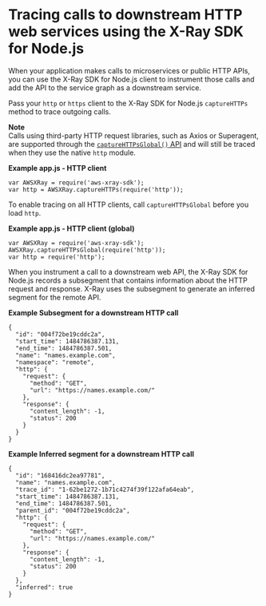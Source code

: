 # Tracing calls to downstream HTTP web services using the X\-Ray SDK for Node\.js<a name="xray-sdk-nodejs-httpclients"></a>

When your application makes calls to microservices or public HTTP APIs, you can use the X\-Ray SDK for Node\.js client to instrument those calls and add the API to the service graph as a downstream service\.

Pass your `http` or `https` client to the X\-Ray SDK for Node\.js `captureHTTPs` method to trace outgoing calls\.

**Note**  
Calls using third\-party HTTP request libraries, such as Axios or Superagent, are supported through the [`captureHTTPsGlobal()` API](https://docs.aws.amazon.com/xray-sdk-for-nodejs/latest/reference/module-http_p.html) and will still be traced when they use the native `http` module\.

**Example app\.js \- HTTP client**  

```
var AWSXRay = require('aws-xray-sdk');
var http = AWSXRay.captureHTTPs(require('http'));
```

To enable tracing on all HTTP clients, call `captureHTTPsGlobal` before you load `http`\.

**Example app\.js \- HTTP client \(global\)**  

```
var AWSXRay = require('aws-xray-sdk');
AWSXRay.captureHTTPsGlobal(require('http'));
var http = require('http');
```

When you instrument a call to a downstream web API, the X\-Ray SDK for Node\.js records a subsegment that contains information about the HTTP request and response\. X\-Ray uses the subsegment to generate an inferred segment for the remote API\.

**Example Subsegment for a downstream HTTP call**  

```
{
  "id": "004f72be19cddc2a",
  "start_time": 1484786387.131,
  "end_time": 1484786387.501,
  "name": "names.example.com",
  "namespace": "remote",
  "http": {
    "request": {
      "method": "GET",
      "url": "https://names.example.com/"
    },
    "response": {
      "content_length": -1,
      "status": 200
    }
  }
}
```

**Example Inferred segment for a downstream HTTP call**  

```
{
  "id": "168416dc2ea97781",
  "name": "names.example.com",
  "trace_id": "1-62be1272-1b71c4274f39f122afa64eab",
  "start_time": 1484786387.131,
  "end_time": 1484786387.501,
  "parent_id": "004f72be19cddc2a",
  "http": {
    "request": {
      "method": "GET",
      "url": "https://names.example.com/"
    },
    "response": {
      "content_length": -1,
      "status": 200
    }
  },
  "inferred": true
}
```